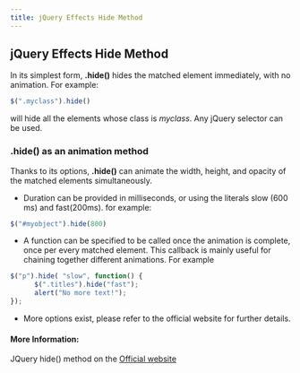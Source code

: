 ```yaml
---
title: jQuery Effects Hide Method
---
```

## jQuery Effects Hide Method

In its simplest form, **.hide()** hides the matched element immediately, with no animation. For example:

```javascript
$(".myclass").hide()
```

will hide all the elements whose class is *myclass*. Any jQuery selector can be used.

### .hide() as an animation method

Thanks to its options, **.hide()** can animate the width, height, and opacity of the matched elements simultaneously. 

* Duration can be provided in milliseconds, or using the literals slow (600 ms) and fast(200ms). for example:

```javascript
$("#myobject").hide(800)
```

* A function can be specified to be called once the animation is complete, once per every matched element. This callback is mainly useful for chaining together different animations. For example
```javascript
$("p").hide( "slow", function() {
      $(".titles").hide("fast");
      alert("No more text!");
});
  ```
* More options exist, please refer to the official website for further details. 

#### More Information:
JQuery hide() method on the [Official website](http://api.jquery.com/hide/)


